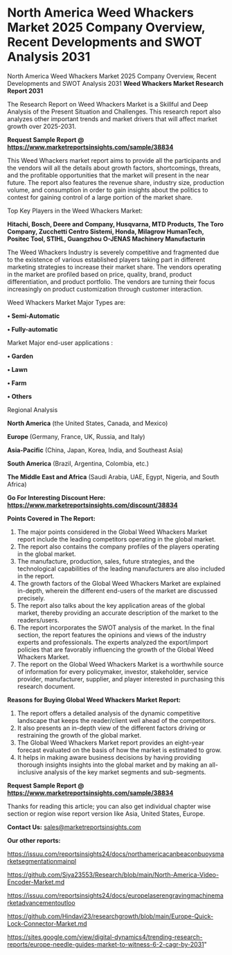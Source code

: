 # North America Weed Whackers Market 2025 Company Overview, Recent Developments and SWOT Analysis 2031
 North America Weed Whackers Market 2025 Company Overview, Recent Developments and SWOT Analysis 2031
<strong>Weed Whackers Market Research Report 2031</strong>

The Research Report on Weed Whackers Market is a Skillful and Deep Analysis of the Present Situation and Challenges. This research report also analyzes other important trends and market drivers that will affect market growth over 2025-2031.

<strong>Request Sample Report @ <a href=https://www.marketreportsinsights.com/sample/38834>https://www.marketreportsinsights.com/sample/38834</a></strong>

This Weed Whackers market report aims to provide all the participants and the vendors will all the details about growth factors, shortcomings, threats, and the profitable opportunities that the market will present in the near future. The report also features the revenue share, industry size, production volume, and consumption in order to gain insights about the politics to contest for gaining control of a large portion of the market share.

Top Key Players in the Weed Whackers Market:

<strong>Hitachi, Bosch, Deere and Company, Husqvarna, MTD Products, The Toro Company, Zucchetti Centro Sistemi, Honda, Milagrow HumanTech, Positec Tool, STIHL, Guangzhou O-JENAS Machinery Manufacturin</strong>

The Weed Whackers Industry is severely competitive and fragmented due to the existence of various established players taking part in different marketing strategies to increase their market share. The vendors operating in the market are profiled based on price, quality, brand, product differentiation, and product portfolio. The vendors are turning their focus increasingly on product customization through customer interaction.

Weed Whackers Market Major Types are:

<strong>•  Semi-Automatic

•  Fully-automatic</strong>

Market Major end-user applications :

<strong>•  Garden

•  Lawn

•  Farm

•  Others</strong>

Regional Analysis

</u><strong><b>North America</b></strong> (the United States, Canada, and Mexico)

<strong><b>Europe </b></strong>(Germany, France, UK, Russia, and Italy)

<strong><b>Asia-Pacific</b></strong> (China, Japan, Korea, India, and Southeast Asia)

<strong><b>South America</b></strong> (Brazil, Argentina, Colombia, etc.)

<strong><b>The Middle East and Africa</b></strong> (Saudi Arabia, UAE, Egypt, Nigeria, and South Africa)

<strong>Go For Interesting Discount Here: <a href=https://www.marketreportsinsights.com/discount/38834>https://www.marketreportsinsights.com/discount/38834</a></strong>

<strong>Points Covered in The Report:</strong>
<ol>
  <li>The major points considered in the Global Weed Whackers Market report include the leading competitors operating in the global market.</li>
  <li>The report also contains the company profiles of the players operating in the global market.</li>
  <li>The manufacture, production, sales, future strategies, and the technological capabilities of the leading manufacturers are also included in the report.</li>
  <li>The growth factors of the Global Weed Whackers Market are explained in-depth, wherein the different end-users of the market are discussed precisely.</li>
  <li>The report also talks about the key application areas of the global market, thereby providing an accurate description of the market to the readers/users.</li>
  <li>The report incorporates the SWOT analysis of the market. In the final section, the report features the opinions and views of the industry experts and professionals. The experts analyzed the export/import policies that are favorably influencing the growth of the Global Weed Whackers Market.</li>
  <li>The report on the Global Weed Whackers Market is a worthwhile source of information for every policymaker, investor, stakeholder, service provider, manufacturer, supplier, and player interested in purchasing this research document.</li>
</ol>
<strong>Reasons for Buying Global Weed Whackers Market Report:</strong>

<ol>
  <li>The report offers a detailed analysis of the dynamic competitive landscape that keeps the reader/client well ahead of the competitors.</li>
  <li>It also presents an in-depth view of the different factors driving or restraining the growth of the global market.</li>
  <li>The Global Weed Whackers Market report provides an eight-year forecast evaluated on the basis of how the market is estimated to grow.</li>
  <li>It helps in making aware business decisions by having providing thorough insights insights into the global market and by making an all-inclusive analysis of the key market segments and sub-segments.</li>
</ol>
<strong>Request Sample Report @ <a href=https://www.marketreportsinsights.com/sample/38834>https://www.marketreportsinsights.com/sample/38834</a></strong>


Thanks for reading this article; you can also get individual chapter wise section or region wise report version like Asia, United States, Europe.

<strong>Contact Us:</strong>
sales@marketreportsinsights.com

<strong>Our other reports:</strong>

<a href=https://issuu.com/reportsinsights24/docs/northamericacanbeaconbuoysmarketsegmentationmainpl>https://issuu.com/reportsinsights24/docs/northamericacanbeaconbuoysmarketsegmentationmainpl</a>

<a href=https://github.com/Siya23553/Research/blob/main/North-America-Video-Encoder-Market.md>https://github.com/Siya23553/Research/blob/main/North-America-Video-Encoder-Market.md</a>

<a href=https://issuu.com/reportsinsights24/docs/europelaserengravingmachinemarketadvancementoutloo>https://issuu.com/reportsinsights24/docs/europelaserengravingmachinemarketadvancementoutloo</a>

<a href=https://github.com/Hindavi23/researchgrowth/blob/main/Europe-Quick-Lock-Connector-Market.md>https://github.com/Hindavi23/researchgrowth/blob/main/Europe-Quick-Lock-Connector-Market.md</a>

<a href=https://sites.google.com/view/digital-dynamics4/trending-research-reports/europe-needle-guides-market-to-witness-6-2-cagr-by-2031>https://sites.google.com/view/digital-dynamics4/trending-research-reports/europe-needle-guides-market-to-witness-6-2-cagr-by-2031</a>"

